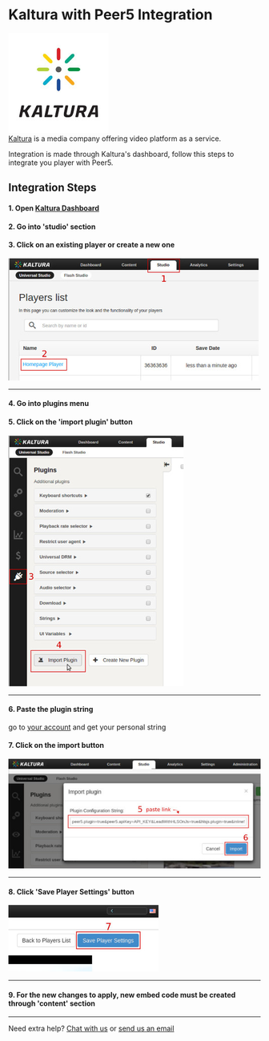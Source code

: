 # Kaltura with Peer5 Integration

![](./images/kaltura.jpg)
<br>
[Kaltura](http://kaltura.com/) is a media company offering video platform as a service.

Integration is made through Kaltura's dashboard, follow this steps to integrate you player with Peer5.

## Integration Steps

#### **1\.** Open <a target="_blank" href="http://www.kaltura.com/index.php/kmc">Kaltura Dashboard</a>
#### **2\.** Go into 'studio' section  
#### **3\.** Click on an existing player or create a new one

![](./images/kaltura/integration-1.jpg)

---

#### **4\.** Go into plugins menu  
#### **5\.** Click on the 'import plugin' button

![](./images/kaltura/integration-2.jpg)

---

#### **6\.** Paste the plugin string
  go to [your account](https://app.peer5.com/integration#kaltura) and get your personal string

#### **7\.** Click on the import button

![](./images/kaltura/integration-3.jpg)

---

#### **8\.** Click 'Save Player Settings' button

![](./images/kaltura/integration-4.jpg)

---

#### **9\.** For the new changes to apply, new embed code must be created through 'content' section

---

Need extra help? <a href="javascript:Intercom('show')">Chat with us</a> or [send us an email](mailto:info@peer5.com)
